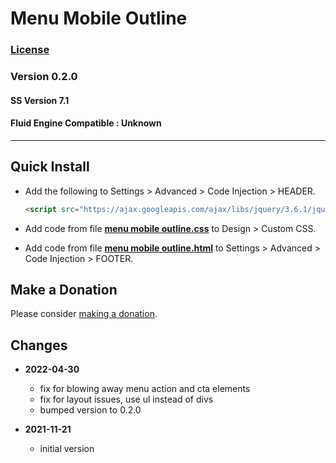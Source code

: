# Menu Mobile Outline

### [License][99]

### Version 0.2.0

#### SS Version 7.1

#### Fluid Engine Compatible : Unknown

---

## Quick Install

* Add the following to Settings > Advanced > Code Injection > HEADER.
  
  ```html
  <script src="https://ajax.googleapis.com/ajax/libs/jquery/3.6.1/jquery.min.js"></script>
  ```
  
* Add code from file **[menu mobile outline.css][1]** to Design > Custom CSS.
  
* Add code from file **[menu mobile outline.html][2]** to Settings > Advanced >
  Code Injection > FOOTER.

## Make a Donation

Please consider [making a donation][3].

## Changes

<!-- * **2021-11-15**

  * fix for description layout issue when categories are set to side for Brine
  * bumped version to 0.3d0
  -->
* **2022-04-30**

  * fix for blowing away menu action and cta elements
  * fix for layout issues, use ul instead of divs
  * bumped version to 0.2.0
  
* **2021-11-21**

  * initial version

[1]: menu%20mobile%20outline.css#L1
[2]: menu%20mobile%20outline.html#L1
[3]: https://github.com/tomsWebConsulting/twcsl#make-a-donation
[99]: https://github.com/tomsWebConsulting/twcsl/blob/main/LICENSE.txt#L1
